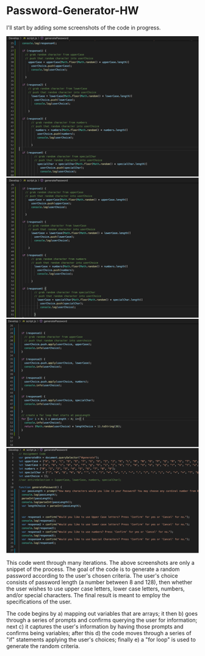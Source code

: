 # Password-Generator-HW

I'll start by adding some screenshots of the code in progress.

![Image description](Develop/images/Screen-Shot1.png)
![Image description](Develop/images/Screen-Shot2.png)
![Image description](Develop/images/Screen-Shot3.png)
![Image description](Develop/images/Screen-Shot4.png)

This code went through many iterations. The above screenshots are only a snippet of the process. The goal of the code is to generate a random password according to the user's chosen criteria. The user's choice consists of password length (a number between 8 and 128), then whether the user wishes to use upper case letters, lower case letters, numbers, and/or special characters. The final result is meant to employ the specifications of the user. 

The code begins by a) mapping out variables that are arrays; 
it then b) goes through a series of prompts and confirms querying the user for information; 
next c) it captures the user's information by having those prompts and confirms being variables; 
after this d) the code moves through a series of "if" statements applying the user's choices;
finally e) a "for loop" is used to generate the random criteria.

